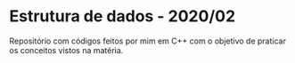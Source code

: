 # Estrutura de dados - 2020/02

Repositório com códigos feitos por mim em C++ com o objetivo de praticar os conceitos vistos na matéria.
